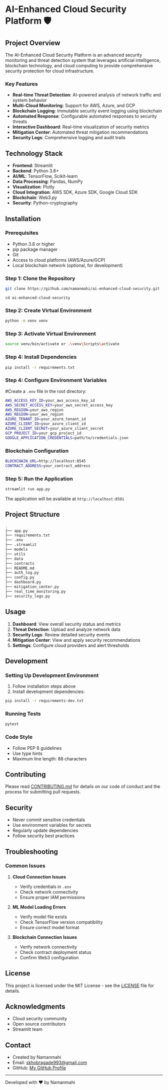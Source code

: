 # AI-Enhanced Cloud Security Platform 🛡️

## Project Overview

The AI-Enhanced Cloud Security Platform is an advanced security monitoring and threat detection system that leverages artificial intelligence, blockchain technology, and cloud computing to provide comprehensive security protection for cloud infrastructure.

### Key Features

- **Real-time Threat Detection**: AI-powered analysis of network traffic and system behavior
- **Multi-Cloud Monitoring**: Support for AWS, Azure, and GCP
- **Blockchain Logging**: Immutable security event logging using blockchain
- **Automated Response**: Configurable automated responses to security threats
- **Interactive Dashboard**: Real-time visualization of security metrics
- **Mitigation Center**: Automated threat mitigation recommendations
- **Security Logs**: Comprehensive logging and audit trails

## Technology Stack

- **Frontend**: Streamlit
- **Backend**: Python 3.8+
- **AI/ML**: TensorFlow, Scikit-learn
- **Data Processing**: Pandas, NumPy
- **Visualization**: Plotly
- **Cloud Integration**: AWS SDK, Azure SDK, Google Cloud SDK
- **Blockchain**: Web3.py
- **Security**: Python-cryptography

## Installation

### Prerequisites

- Python 3.8 or higher
- pip package manager
- Git
- Access to cloud platforms (AWS/Azure/GCP)
- Local blockchain network (optional, for development)

### Step 1: Clone the Repository 

```bash
git clone https://github.com/namanmahi/ai-enhanced-cloud-security.git
```
```
cd ai-enhanced-cloud-security
```
### Step 2: Create Virtual Environment

```bash
python -m venv venv
```

### Step 3: Activate Virtual Environment

```bash
source venv/bin/activate or .\venv\Scripts\activate
```

### Step 4: Install Dependencies

```bash
pip install -r requirements.txt
```

### Step 4: Configure Environment Variables

#Create a `.env` file in the root directory:

```bash
AWS_ACCESS_KEY_ID=your_aws_access_key_id
AWS_SECRET_ACCESS_KEY=your_aws_secret_access_key
AWS_REGION=your_aws_region
AWS_REGION=your_aws_region
AZURE_TENANT_ID=your_azure_tenant_id
AZURE_CLIENT_ID=your_azure_client_id
AZURE_CLIENT_SECRET=your_azure_client_secret
GCP_PROJECT_ID=your_gcp_project_id
GOOGLE_APPLICATION_CREDENTIALS=path/to/credentials.json
```

### Blockchain Configuration

```bash
BLOCKCHAIN_URL=http://localhost:8545
CONTRACT_ADDRESS=your_contract_address
```


### Step 5: Run the Application

```bash
streamlit run app.py
```


The application will be available at `http://localhost:8501`

## Project Structure

```bash
.
├── app.py
├── requirements.txt
├── .env
├── .streamlit
├── models
├── utils
├── data
├── contracts
├── README.md
├── auth_log.py
├── config.py
├── dashboard.py
├── mitigation_center.py
├── real_time_monitoring.py
├── security_logs.py
```



## Usage

1. **Dashboard**: View overall security status and metrics
2. **Threat Detection**: Upload and analyze network data
3. **Security Logs**: Review detailed security events
4. **Mitigation Center**: View and apply security recommendations
5. **Settings**: Configure cloud providers and alert thresholds

## Development

### Setting Up Development Environment

1. Follow installation steps above
2. Install development dependencies:

```bash
pip install -r requirements-dev.txt
```
### Running Tests

```bash
pytest
```

### Code Style

- Follow PEP 8 guidelines
- Use type hints
- Maximum line length: 88 characters

## Contributing

Please read [CONTRIBUTING.md](CONTRIBUTING.md) for details on our code of conduct and the process for submitting pull requests.

## Security

- Never commit sensitive credentials
- Use environment variables for secrets
- Regularly update dependencies
- Follow security best practices

## Troubleshooting

### Common Issues

1. **Cloud Connection Issues**
   - Verify credentials in `.env`
   - Check network connectivity
   - Ensure proper IAM permissions

2. **ML Model Loading Errors**
   - Verify model file exists
   - Check TensorFlow version compatibility
   - Ensure correct model format

3. **Blockchain Connection Issues**
   - Verify network connectivity
   - Check contract deployment status
   - Confirm Web3 configuration

## License

This project is licensed under the MIT License - see the [LICENSE](LICENSE) file for details.

## Acknowledgments

- Cloud security community
- Open source contributors
- Streamlit team

## Contact

- Created by Namanmahi
- Email: skhobragade993@gmail.com
- GitHub: [My GitHub Profile](https://github.com/naman-mahi)

---
Developed with ❤️ by Namanmahi